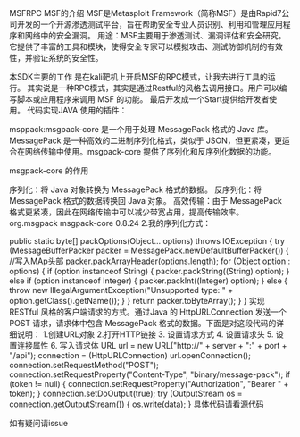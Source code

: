 MSFRPC
MSF的介绍
MSF是Metasploit Framework（简称MSF）是由Rapid7公司开发的一个开源渗透测试平台，旨在帮助安全专业人员识别、利用和管理应用程序和网络中的安全漏洞。
用途：MSF主要用于渗透测试、漏洞评估和安全研究。它提供了丰富的工具和模块，使得安全专家可以模拟攻击、测试防御机制的有效性，并验证系统的安全性。

本SDK主要的工作
是在kali靶机上开启MSF的RPC模式，让我去进行工具的运行。 其实说是一种RPC模式，其实是通过Restful的风格去调用接口。用户可以编写脚本或应用程序来调用 MSF 的功能。 最后开发成一个Start提供给开发者使用。 代码实现JAVA 使用的插件：

msppack:msgpack-core 是一个用于处理 MessagePack 格式的 Java 库。MessagePack 是一种高效的二进制序列化格式，类似于 JSON，但更紧凑，更适合在网络传输中使用。msgpack-core 提供了序列化和反序列化数据的功能。

msgpack-core 的作用

序列化：将 Java 对象转换为 MessagePack 格式的数据。
反序列化：将 MessagePack 格式的数据转换回 Java 对象。
高效传输：由于 MessagePack 格式更紧凑，因此在网络传输中可以减少带宽占用，提高传输效率。
<dependency>
        <groupId>org.msgpack</groupId>
        <artifactId>msgpack-core</artifactId>
        <version>0.8.24</version>
    </dependency>
2.我的序列化方式：

public static byte[] packOptions(Object... options) throws IOException {
        try (MessageBufferPacker packer = MessagePack.newDefaultBufferPacker()) {
            //写入MAp头部
            packer.packArrayHeader(options.length);
            for (Object option : options) {
                if (option instanceof String) {
                    packer.packString((String) option);
                } else if (option instanceof Integer) {
                    packer.packInt((Integer) option);
                } else {
                    throw new IllegalArgumentException("Unsupported type: " + option.getClass().getName());
                }
            }
            return packer.toByteArray();
        }
    }
实现 RESTful 风格的客户端请求的方式。通过Java 的 HttpURLConnection 发送一个 POST 请求，请求体中包含 MessagePack 格式的数据。下面是对这段代码的详细说明：
1.创建URL对象 2.打开HTTP链接 3. 设置请求方式 4. 设置请求头 5. 设置连接属性 6. 写入请求体
URL url = new URL("http://" + server + ":" + port + "/api");
connection = (HttpURLConnection) url.openConnection();
connection.setRequestMethod("POST");
connection.setRequestProperty("Content-Type", "binary/message-pack");
if (token != null) {
connection.setRequestProperty("Authorization", "Bearer " + token);
}
connection.setDoOutput(true);
try (OutputStream os = connection.getOutputStream()) {
    os.write(data);
}
具体代码请看源代码

如有疑问请issue
